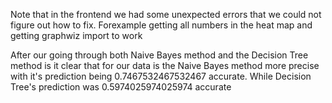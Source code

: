 Note that in the frontend we had some unexpected errors that we could not figure out how to fix. Forexample getting all numbers in the heat map and getting graphwiz import to work

After our going through both Naive Bayes method and the Decision Tree method is it clear that for our data is the Naive Bayes method more precise with it's prediction being 0.7467532467532467 accurate. While Decision Tree's prediction was 0.5974025974025974 accurate
